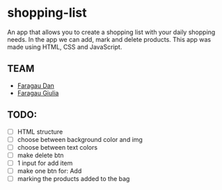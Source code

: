 # shopping-list

An app that allows you to create a shopping list with your daily shopping needs. In the app we can add, mark and delete products.
This app was made using HTML, CSS and JavaScript.

## TEAM

- [Faragau Dan](https://github.com/faragaudan)
- [Faragau Giulia](https://github.com/giuliamenisa)

## TODO:

- [ ] HTML structure
- [ ] choose between background color and img
- [ ] choose between text colors
- [ ] make delete btn
- [ ] 1 input for add item
- [ ] make one btn for: Add
- [ ] marking the products added to the bag
